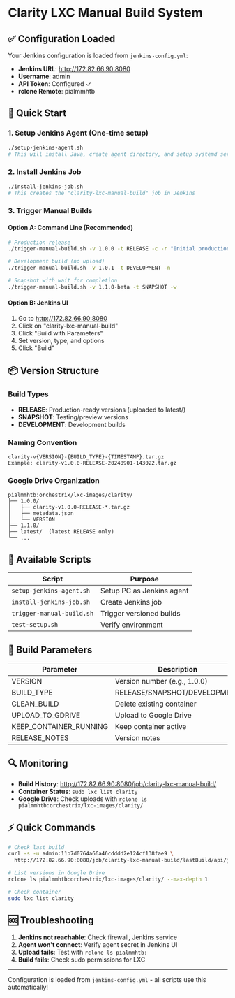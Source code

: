 # Clarity LXC Manual Build System

## ✅ Configuration Loaded
Your Jenkins configuration is loaded from `jenkins-config.yml`:
- **Jenkins URL**: http://172.82.66.90:8080
- **Username**: admin
- **API Token**: Configured ✓
- **rclone Remote**: pialmmhtb

## 🚀 Quick Start

### 1. Setup Jenkins Agent (One-time setup)
```bash
./setup-jenkins-agent.sh
# This will install Java, create agent directory, and setup systemd service
```

### 2. Install Jenkins Job
```bash
./install-jenkins-job.sh
# This creates the "clarity-lxc-manual-build" job in Jenkins
```

### 3. Trigger Manual Builds

#### Option A: Command Line (Recommended)
```bash
# Production release
./trigger-manual-build.sh -v 1.0.0 -t RELEASE -c -r "Initial production release"

# Development build (no upload)
./trigger-manual-build.sh -v 1.0.1 -t DEVELOPMENT -n

# Snapshot with wait for completion
./trigger-manual-build.sh -v 1.1.0-beta -t SNAPSHOT -w
```

#### Option B: Jenkins UI
1. Go to http://172.82.66.90:8080
2. Click on "clarity-lxc-manual-build"
3. Click "Build with Parameters"
4. Set version, type, and options
5. Click "Build"

## 📦 Version Structure

### Build Types
- **RELEASE**: Production-ready versions (uploaded to latest/)
- **SNAPSHOT**: Testing/preview versions
- **DEVELOPMENT**: Development builds

### Naming Convention
```
clarity-v{VERSION}-{BUILD_TYPE}-{TIMESTAMP}.tar.gz
Example: clarity-v1.0.0-RELEASE-20240901-143022.tar.gz
```

### Google Drive Organization
```
pialmmhtb:orchestrix/lxc-images/clarity/
├── 1.0.0/
│   ├── clarity-v1.0.0-RELEASE-*.tar.gz
│   ├── metadata.json
│   └── VERSION
├── 1.1.0/
├── latest/  (latest RELEASE only)
└── ...
```

## 🔧 Available Scripts

| Script | Purpose |
|--------|---------|
| `setup-jenkins-agent.sh` | Setup PC as Jenkins agent |
| `install-jenkins-job.sh` | Create Jenkins job |
| `trigger-manual-build.sh` | Trigger versioned builds |
| `test-setup.sh` | Verify environment |

## 📝 Build Parameters

| Parameter | Description | Default |
|-----------|-------------|---------|
| VERSION | Version number (e.g., 1.0.0) | 1.0.0 |
| BUILD_TYPE | RELEASE/SNAPSHOT/DEVELOPMENT | DEVELOPMENT |
| CLEAN_BUILD | Delete existing container | true |
| UPLOAD_TO_GDRIVE | Upload to Google Drive | true |
| KEEP_CONTAINER_RUNNING | Keep container active | true |
| RELEASE_NOTES | Version notes | (optional) |

## 🔍 Monitoring

- **Build History**: http://172.82.66.90:8080/job/clarity-lxc-manual-build/
- **Container Status**: `sudo lxc list clarity`
- **Google Drive**: Check uploads with `rclone ls pialmmhtb:orchestrix/lxc-images/clarity/`

## ⚡ Quick Commands

```bash
# Check last build
curl -s -u admin:11b7d0764a66a46cdddd2e124cf138fae9 \
  http://172.82.66.90:8080/job/clarity-lxc-manual-build/lastBuild/api/json | jq .result

# List versions in Google Drive
rclone ls pialmmhtb:orchestrix/lxc-images/clarity/ --max-depth 1

# Check container
sudo lxc list clarity
```

## 🆘 Troubleshooting

1. **Jenkins not reachable**: Check firewall, Jenkins service
2. **Agent won't connect**: Verify agent secret in Jenkins UI
3. **Upload fails**: Test with `rclone ls pialmmhtb:`
4. **Build fails**: Check sudo permissions for LXC

---
Configuration is loaded from `jenkins-config.yml` - all scripts use this automatically!